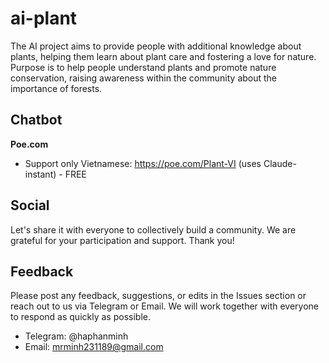 # ai-plant
The AI project aims to provide people with additional knowledge about plants, helping them learn about plant care and fostering a love for nature. Purpose is to help people understand plants and promote nature conservation, raising awareness within the community about the importance of forests.

## Chatbot

**Poe.com**
- Support only Vietnamese: https://poe.com/Plant-VI (uses Claude-instant) - FREE

## Social
Let's share it with everyone to collectively build a community. We are grateful for your participation and support. Thank you!

## Feedback
Please post any feedback, suggestions, or edits in the Issues section or reach out to us via Telegram or Email. We will work together with everyone to respond as quickly as possible.

- Telegram: @haphanminh
- Email: mrminh231189@gmail.com
